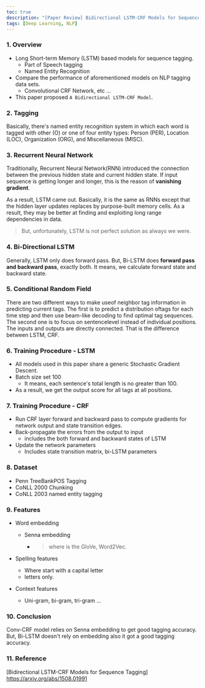 ```yaml
---
toc: true
description: "[Paper Review] Bidirectional LSTM-CRF Models for Sequence Tagging"
tags: [Deep Learning, NLP]
---
```


### 1. Overview

- Long Short-term Memory (LSTM) based models for sequence tagging.
  - Part of Speech tagging
  - Named Entity Recognition
- Compare the performance of aforementioned models on NLP tagging data sets.
  - Convolutional CRF Network, etc ...
- This paper proposed `A Bidirectional LSTM-CRF Model`.

### 2. Tagging

Basically, there's named entity recognition system in which each word is tagged with other (O) or one of four entity types: Person (PER), Location (LOC), Organization (ORG), and Miscellaneous (MISC).

### 3. Recurrent Neural Network

Traditionally, Recurrent Neural Network(RNN) introduced the connection between the previous hidden state and current hidden state. If input sequence is getting longer and longer, this is the reason of **vanishing gradient**.

As a result, LSTM came out. Basically, it is the same as RNNs except that the hidden layer updates replaces by purpose-built memory cells. As a result, they may be better at finding and exploiting long range dependencies in data.

> But, unfortunately, LSTM is not perfect solution as always we were.

### 4. Bi-Directional LSTM

Generally, LSTM only does forward pass. But, Bi-LSTM does **forward pass and backward pass**, exactly both. It means, we calculate forward state and backward state.

### 5. Conditional Random Field

There are two different ways to make useof neighbor tag information in predicting current tags. 
The first is to predict a distribution oftags for each time step and then use beam-like decoding to find optimal tag sequences. The second one is to focus on sentencelevel instead of individual positions.
The inputs and outputs are directly connected. That is the difference between LSTM, CRF.

### 6. Training Procedure - LSTM

- All models used in this paper share a generic Stochastic Gradient Descent.
- Batch size set 100
  - It means, each sentence's total length is no greater than 100.
- As a result, we get the output score for all tags at all positions.

### 7. Training Procedure - CRF 

- Run CRF layer forward and backward pass to compute gradients for network output and state transition edges.
- Back-propagate the errors from the output to input
  - includes the both forward and backward states of LSTM
- Update the network parameters
  - Includes state transition matrix, bi-LSTM parameters

### 8. Dataset

- Penn TreeBankPOS Tagging
- CoNLL 2000 Chunking
- CoNLL 2003 named entity tagging

### 9. Features

- Word embedding

  - Senna embedding

    - > where is the GloVe, Word2Vec.

- Spelling features

  - Where start with a capital letter
  - letters only.

- Context features

  - Uni-gram, bi-gram, tri-gram ...

### 10. Conclusion

Conv-CRF model relies on Senna embedding to get good tagging accuracy. But, Bi-LSTM doesn't rely on embedding also it got a good tagging accuracy.

### 11. Reference

[Bidirectional LSTM-CRF Models for Sequence Tagging] https://arxiv.org/abs/1508.01991